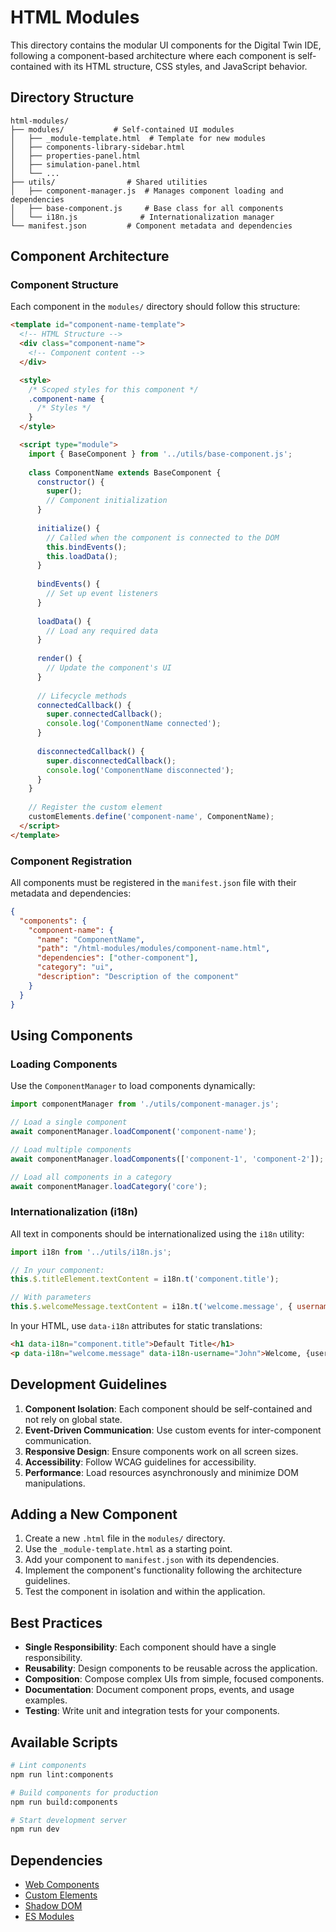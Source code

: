 # HTML Modules

This directory contains the modular UI components for the Digital Twin IDE, following a component-based architecture where each component is self-contained with its HTML structure, CSS styles, and JavaScript behavior.

## Directory Structure

```
html-modules/
├── modules/           # Self-contained UI modules
│   ├── _module-template.html  # Template for new modules
│   ├── components-library-sidebar.html
│   ├── properties-panel.html
│   ├── simulation-panel.html
│   └── ...
├── utils/                # Shared utilities
│   ├── component-manager.js  # Manages component loading and dependencies
│   ├── base-component.js     # Base class for all components
│   └── i18n.js              # Internationalization manager
└── manifest.json         # Component metadata and dependencies
```

## Component Architecture

### Component Structure

Each component in the `modules/` directory should follow this structure:

```html
<template id="component-name-template">
  <!-- HTML Structure -->
  <div class="component-name">
    <!-- Component content -->
  </div>

  <style>
    /* Scoped styles for this component */
    .component-name {
      /* Styles */
    }
  </style>

  <script type="module">
    import { BaseComponent } from '../utils/base-component.js';
    
    class ComponentName extends BaseComponent {
      constructor() {
        super();
        // Component initialization
      }
      
      initialize() {
        // Called when the component is connected to the DOM
        this.bindEvents();
        this.loadData();
      }
      
      bindEvents() {
        // Set up event listeners
      }
      
      loadData() {
        // Load any required data
      }
      
      render() {
        // Update the component's UI
      }
      
      // Lifecycle methods
      connectedCallback() {
        super.connectedCallback();
        console.log('ComponentName connected');
      }
      
      disconnectedCallback() {
        super.disconnectedCallback();
        console.log('ComponentName disconnected');
      }
    }
    
    // Register the custom element
    customElements.define('component-name', ComponentName);
  </script>
</template>
```

### Component Registration

All components must be registered in the `manifest.json` file with their metadata and dependencies:

```json
{
  "components": {
    "component-name": {
      "name": "ComponentName",
      "path": "/html-modules/modules/component-name.html",
      "dependencies": ["other-component"],
      "category": "ui",
      "description": "Description of the component"
    }
  }
}
```

## Using Components

### Loading Components

Use the `ComponentManager` to load components dynamically:

```javascript
import componentManager from './utils/component-manager.js';

// Load a single component
await componentManager.loadComponent('component-name');

// Load multiple components
await componentManager.loadComponents(['component-1', 'component-2']);

// Load all components in a category
await componentManager.loadCategory('core');
```

### Internationalization (i18n)

All text in components should be internationalized using the `i18n` utility:

```javascript
import i18n from '../utils/i18n.js';

// In your component:
this.$.titleElement.textContent = i18n.t('component.title');

// With parameters
this.$.welcomeMessage.textContent = i18n.t('welcome.message', { username: 'John' });
```

In your HTML, use `data-i18n` attributes for static translations:

```html
<h1 data-i18n="component.title">Default Title</h1>
<p data-i18n="welcome.message" data-i18n-username="John">Welcome, {username}!</p>
```

## Development Guidelines

1. **Component Isolation**: Each component should be self-contained and not rely on global state.
2. **Event-Driven Communication**: Use custom events for inter-component communication.
3. **Responsive Design**: Ensure components work on all screen sizes.
4. **Accessibility**: Follow WCAG guidelines for accessibility.
5. **Performance**: Load resources asynchronously and minimize DOM manipulations.

## Adding a New Component

1. Create a new `.html` file in the `modules/` directory.
2. Use the `_module-template.html` as a starting point.
3. Add your component to `manifest.json` with its dependencies.
4. Implement the component's functionality following the architecture guidelines.
5. Test the component in isolation and within the application.

## Best Practices

- **Single Responsibility**: Each component should have a single responsibility.
- **Reusability**: Design components to be reusable across the application.
- **Composition**: Compose complex UIs from simple, focused components.
- **Documentation**: Document component props, events, and usage examples.
- **Testing**: Write unit and integration tests for your components.

## Available Scripts

```bash
# Lint components
npm run lint:components

# Build components for production
npm run build:components

# Start development server
npm run dev
```

## Dependencies

- [Web Components](https://developer.mozilla.org/en-US/docs/Web/Web_Components)
- [Custom Elements](https://developer.mozilla.org/en-US/docs/Web/Web_Components/Using_custom_elements)
- [Shadow DOM](https://developer.mozilla.org/en-US/docs/Web/Web_Components/Using_shadow_DOM)
- [ES Modules](https://developer.mozilla.org/en-US/docs/Web/JavaScript/Guide/Modules)
